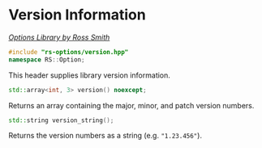 # Version Information

_[Options Library by Ross Smith](index.html)_

```c++
#include "rs-options/version.hpp"
namespace RS::Option;
```

This header supplies library version information.

```c++
std::array<int, 3> version() noexcept;
```

Returns an array containing the major, minor, and patch version numbers.

```c++
std::string version_string();
```

Returns the version numbers as a string (e.g. `"1.23.456"`).
